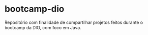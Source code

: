 # bootcamp-dio
Repositório com finalidade de compartilhar projetos feitos durante o bootcamp da DIO, com foco em Java.

